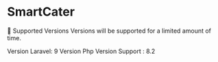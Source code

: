 # SmartCater

🔧 Supported Versions
Versions will be supported for a limited amount of time.

Version	Laravel: 9
Version	Php Version	Support : 8.2
